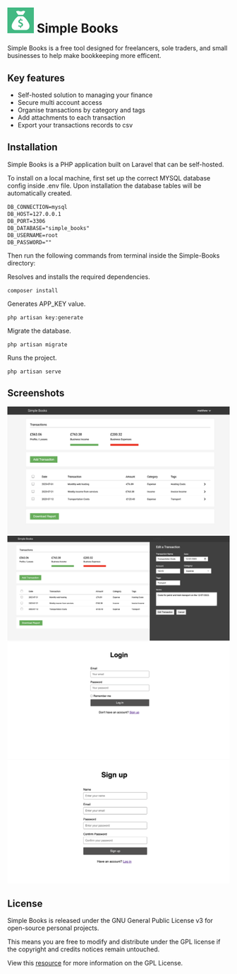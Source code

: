 # <img src="public/imgs/logo.png" width="60px"> Simple Books

Simple Books is a free tool designed for freelancers, sole traders, and small businesses to help make bookkeeping more efficent.

## Key features

-   Self-hosted solution to managing your finance
-   Secure multi account access
-   Organise transactions by category and tags
-   Add attachments to each transaction
-   Export your transactions records to csv

## Installation

Simple Books is a PHP application built on Laravel that can be self-hosted.

To install on a local machine, first set up the correct MYSQL database config inside .env file. Upon installation the database tables will be automatically created.

```
DB_CONNECTION=mysql
DB_HOST=127.0.0.1
DB_PORT=3306
DB_DATABASE="simple_books"
DB_USERNAME=root
DB_PASSWORD=""
```

Then run the following commands from terminal inside the Simple-Books directory:

Resolves and installs the required dependencies.

```
composer install
```

Generates APP_KEY value.

```
php artisan key:generate
```

Migrate the database.

```
php artisan migrate
```

Runs the project.

```
php artisan serve
```

## Screenshots

<img src="./screenshots/profile.png" alt="Image of profile page">
<img src="./screenshots/editform.png" alt="Image of edit page">
<img src="./screenshots/login.png" alt="Image of login page">
<img src="./screenshots/signup.png" alt="Image of profile page">

## License

Simple Books is released under the GNU General Public License v3 for open-source personal projects.

This means you are free to modify and distribute under the GPL license if the copyright and credits notices remain untouched.

View this [resource](https://choosealicense.com/licenses/gpl-3.0/) for more information on the GPL License.
